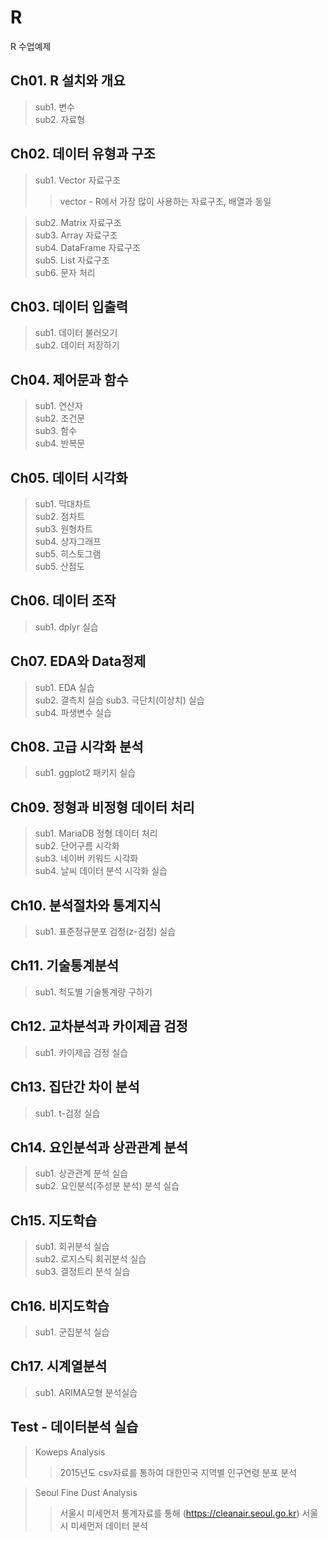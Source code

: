 # R
R 수업예제

## Ch01. R 설치와 개요
> sub1. 변수   
> sub2. 자료형

## Ch02. 데이터 유형과 구조
> sub1. Vector 자료구조   
>> vector - R에서 가장 많이 사용하는 자료구조, 배열과 동일

> sub2. Matrix 자료구조   
> sub3. Array 자료구조   
> sub4. DataFrame 자료구조   
> sub5. List 자료구조   
> sub6. 문자 처리

## Ch03. 데이터 입출력
> sub1. 데이터 불러오기   
> sub2. 데이터 저장하기

## Ch04. 제어문과 함수
> sub1. 연산자   
> sub2. 조건문   
> sub3. 함수   
> sub4. 반복문

## Ch05. 데이터 시각화
> sub1. 막대차트   
> sub2. 점차트   
> sub3. 원형차트   
> sub4. 상자그래프   
> sub5. 히스토그램   
> sub5. 산점도

## Ch06. 데이터 조작
> sub1. dplyr 실습

## Ch07. EDA와 Data정제
> sub1. EDA 실습   
> sub2. 결측치 실습
> sub3. 극단치(이상치) 실습   
> sub4. 파생변수 실습

## Ch08. 고급 시각화 분석
> sub1. ggplot2 패키지 실습

## Ch09. 정형과 비정형 데이터 처리
> sub1. MariaDB 정형 데이터 처리   
> sub2. 단어구름 시각화   
> sub3. 네이버 키워드 시각화   
> sub4. 날씨 데이터 분석 시각화 실습

## Ch10. 분석절차와 통계지식
> sub1. 표준정규분포 검정(z-검정) 실습

## Ch11. 기술통계분석
> sub1. 척도별 기술통계량 구하기

## Ch12. 교차분석과 카이제곱 검정
> sub1. 카이제곱 검정 실습

## Ch13. 집단간 차이 분석
> sub1. t-검정 실습

## Ch14. 요인분석과 상관관계 분석
> sub1. 상관관계 분석 실습   
> sub2. 요인분석(주성분 분석) 분석 실습

## Ch15. 지도학습
> sub1. 회귀분석 실습   
> sub2. 로지스틱 회귀분석 실습   
> sub3. 결정트리 분석 실습

## Ch16. 비지도학습
> sub1. 군집분석 실습

## Ch17. 시계열분석
> sub1. ARIMA모형 분석실습

## Test - 데이터분석 실습
> Koweps Analysis
>> 2015년도 csv자료를 통하여 대한민국 지역별 인구연령 분포 분석

> Seoul Fine Dust Analysis
>> 서울시 미세먼저 통계자료를 통해 (https://cleanair.seoul.go.kr) 서울시 미세먼저 데이터 분석

